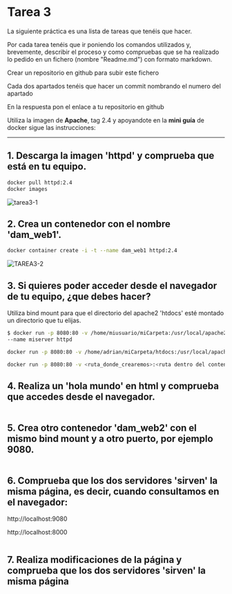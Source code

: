 # Tarea 3

La siguiente práctica es una lista de tareas que tenéis que hacer. 

Por cada tarea tenéis que ir poniendo los comandos utilizados y, brevemente, describir el proceso y como compruebas que se ha realizado lo pedido en un fichero (nombre "Readme.md") con formato markdown.

Crear un repositorio en github para subir este fichero

Cada dos apartados tenéis que hacer un commit nombrando el numero del apartado

En la respuesta pon el enlace a tu repositorio en github

Utiliza la imagen de **Apache**, tag 2.4 y apoyandote en la **mini guía** de docker sigue las instrucciones:

---
## 1. Descarga la imagen 'httpd' y comprueba que está en tu equipo.
```bash
docker pull httpd:2.4
docker images
```
![tarea3-1](https://github.com/user-attachments/assets/9183239f-5608-48d3-81ec-351bb207bfde)


## 2. Crea un contenedor con el nombre 'dam_web1'.
```bash
docker container create -i -t --name dam_web1 httpd:2.4
```
![TAREA3-2](https://github.com/user-attachments/assets/71edbffe-7b2c-498f-90ff-b2581e715b57)



## 3. Si quieres poder acceder desde el navegador de tu equipo, ¿que debes hacer?
Utiliza bind mount para que el directorio del apache2 'htdocs' esté montado un directorio que tu elijas.
```bash
$ docker run -p 8080:80 -v /home/miusuario/miCarpeta:/usr/local/apache2/htdocs
--name miserver httpd

docker run -p 8080:80 -v /home/adrian/miCarpeta/htdocs:/usr/local/apache2/htdocs --name dam_web1 httpd:2.4

docker run -p 8080:80 -v <ruta_donde_crearemos>:<ruta dentro del contenedor> --name <nombre_contenedor> <nombre_imagen>
```

## 4. Realiza un 'hola mundo' en html y comprueba que accedes desde el navegador.
```bash

```

## 5. Crea otro contenedor 'dam_web2' con el mismo bind mount y a otro puerto, por ejemplo 9080.
```bash

```

## 6. Comprueba que los dos servidores 'sirven' la misma página, es decir, cuando consultamos en el navegador:
http://localhost:9080 

http://localhost:8000
```bash

```

## 7. Realiza modificaciones de la página y comprueba que los dos servidores 'sirven' la misma página
```bash

```







